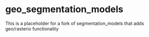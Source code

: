 # geo_segmentation_models
This is a placeholder for a fork of segmentation_models that adds geo/rasterio functionality 

